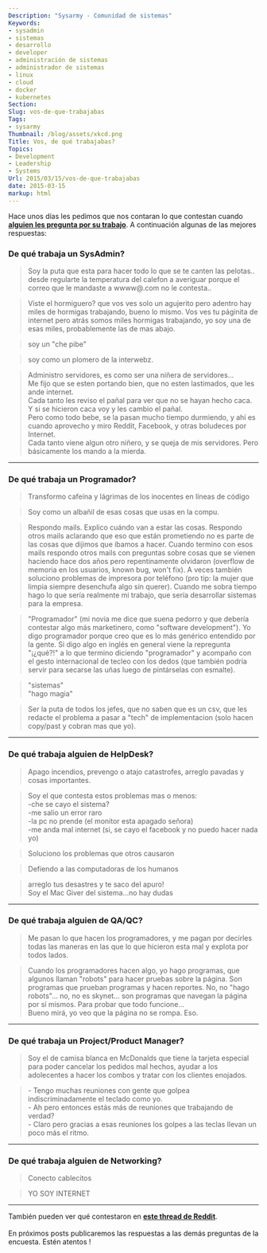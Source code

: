 ```yaml
---
Description: "Sysarmy - Comunidad de sistemas"
Keywords:
- sysadmin 
- sistemas
- desarrollo
- developer
- administración de sistemas
- administrador de sistemas
- linux
- cloud
- docker
- kubernetes
Section: 
Slug: vos-de-que-trabajabas
Tags:
- sysarmy
Thumbnail: /blog/assets/xkcd.png
Title: Vos, de qué trabajabas?
Topics:
- Development
- Leadership
- Systems
Url: 2015/03/15/vos-de-que-trabajabas
date: 2015-03-15
markup: html
---
```


<p>Hace unos días les pedimos que nos contaran lo que contestan cuando <strong><a title="De qué trabajás?" href="2015/02/20/de-que-trabajas/">alguien les pregunta por su trabajo</a></strong>. A continuación algunas de las mejores respuestas:</p>
<h3><strong>De qué trabaja un SysAdmin?</strong></h3>
<blockquote><p>Soy la puta que esta para hacer todo lo que se te canten las pelotas.. desde regularte la temperatura del calefon a averiguar porque el correo que le mandaste a wwww@.com no le contesta..</p></blockquote>
<blockquote><p>Viste el hormiguero? que vos ves solo un agujerito pero adentro hay miles de hormigas trabajando, bueno lo mismo. Vos ves tu páginita de internet pero atrás somos miles hormigas trabajando, yo soy una de esas miles, probablemente las de mas abajo.</p></blockquote>
<blockquote><p>soy un "che pibe"</p></blockquote>
<blockquote><p>soy como un plomero de la interwebz.</p></blockquote>
<blockquote><p>Administro servidores, es como ser una niñera de servidores...<br />
Me fijo que se esten portando bien, que no esten lastimados, que les ande internet.<br />
Cada tanto les reviso el pañal para ver que no se hayan hecho caca. Y si se hicieron caca voy y les cambio el pañal.<br />
Pero como todo bebe, se la pasan mucho tiempo durmiendo, y ahí es cuando aprovecho y miro Reddit, Facebook, y otras boludeces por Internet.<br />
Cada tanto viene algun otro niñero, y se queja de mis servidores. Pero básicamente los mando a la mierda.</p></blockquote>
<hr />
<h3><strong>De qué trabaja un Programador?</strong></h3>
<blockquote><p>Transformo cafeína y lágrimas de los inocentes en líneas de código</p></blockquote>
<blockquote><p>Soy como un albañil de esas cosas que usas en la compu.</p></blockquote>
<blockquote><p>Respondo mails. Explico cuándo van a estar las cosas. Respondo otros mails aclarando que eso que están prometiendo no es parte de las cosas que dijimos que íbamos a hacer. Cuando termino con esos mails respondo otros mails con preguntas sobre cosas que se vienen haciendo hace dos años pero repentinamente olvidaron (overflow de memoria en los usuarios, known bug, won't fix). A veces también soluciono problemas de impresora por teléfono (pro tip: la mujer que limpia siempre desenchufa algo sin querer). Cuando me sobra tiempo hago lo que sería realmente mi trabajo, que sería desarrollar sistemas para la empresa.</p></blockquote>
<blockquote><p>"Programador" (mi novia me dice que suena pedorro y que debería contestar algo más marketinero, como "software development"). Yo digo programador porque creo que es lo más genérico entendido por la gente. Si digo algo en inglés en general viene la repregunta "¡¿qué?!" a lo que termino diciendo "programador" y acompaño con el gesto internacional de tecleo con los dedos (que también podría servir para secarse las uñas luego de pintárselas con esmalte).</p></blockquote>
<blockquote><p>"sistemas"<br />
"hago magia"</p></blockquote>
<blockquote><p>Ser la puta de todos los jefes, que no saben que es un csv, que les redacte el problema a pasar a "tech" de implementacion (solo hacen copy/past y cobran mas que yo).</p></blockquote>
<hr />
<h3><strong>De qué trabaja alguien de HelpDesk?</strong></h3>
<blockquote><p>Apago incendios, prevengo o atajo catastrofes, arreglo pavadas y cosas importantes.</p></blockquote>
<blockquote><p>Soy el que contesta estos problemas mas o menos:<br />
-che se cayo el sistema?<br />
-me salio un error raro<br />
-la pc no prende (el monitor esta apagado señora)<br />
-me anda mal internet (si, se cayo el facebook y no puedo hacer nada yo)</p></blockquote>
<blockquote><p>Soluciono los problemas que otros causaron</p></blockquote>
<blockquote><p>Defiendo a las computadoras de los humanos</p></blockquote>
<blockquote><p>arreglo tus desastres y te saco del apuro!<br />
Soy el Mac Giver del sistema...no hay dudas</p></blockquote>
<hr />
<h3><strong>De qué trabaja alguien de QA/QC?</strong></h3>
<blockquote><p>Me pasan lo que hacen los programadores, y me pagan por decirles todas las maneras en las que lo que hicieron esta mal y explota por todos lados.</p></blockquote>
<blockquote><p>Cuando los programadores hacen algo, yo hago programas, que algunos llaman "robots" para hacer pruebas sobre la página. Son programas que prueban programas y hacen reportes. No, no "hago robots"... no, no es skynet... son programas que navegan la página por sí mismos. Para probar que todo funcione...<br />
Bueno mirá, yo veo que la página no se rompa. Eso.</p></blockquote>
<hr />
<h3><strong>De qué trabaja un Project/Product Manager?</strong></h3>
<blockquote><p>Soy el de camisa blanca en McDonalds que tiene la tarjeta especial para poder cancelar los pedidos mal hechos, ayudar a los adolecentes a hacer los combos y tratar con los clientes enojados.</p></blockquote>
<blockquote><p>- Tengo muchas reuniones con gente que golpea indiscriminadamente el teclado como yo.<br />
- Ah pero entonces estás más de reuniones que trabajando de verdad?<br />
- Claro pero gracias a esas reuniones los golpes a las teclas llevan un poco más el ritmo.</p></blockquote>
<hr />
<h3><strong>De qué trabaja alguien de Networking?</strong></h3>
<blockquote><p>Conecto cablecitos</p></blockquote>
<blockquote><p>YO SOY INTERNET</p></blockquote>
<hr />
<p>También pueden ver qué contestaron en <strong><a href="http://www.reddit.com/r/argentina/comments/2ww6y8/pregunta_para_gente_de_it/" target="_blank">este thread de Reddit</a></strong>.<br />
<br />
En próximos posts publicaremos las respuestas a las demás preguntas de la encuesta. Estén atentos !</p>
